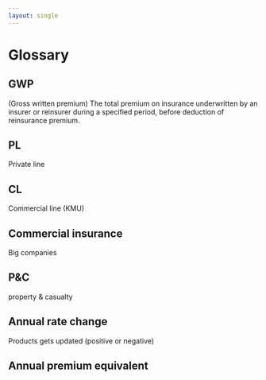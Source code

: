 ```yaml
---
layout: single
---
```


# Glossary
## GWP 
(Gross written premium)
The total premium on insurance underwritten by an insurer or reinsurer during a specified period, before deduction of reinsurance premium.

## PL
Private line

## CL
Commercial line (KMU)

## Commercial insurance
Big companies

## P&C
property & casualty

## Annual rate change
Products gets updated (positive or negative)

## Annual premium equivalent


